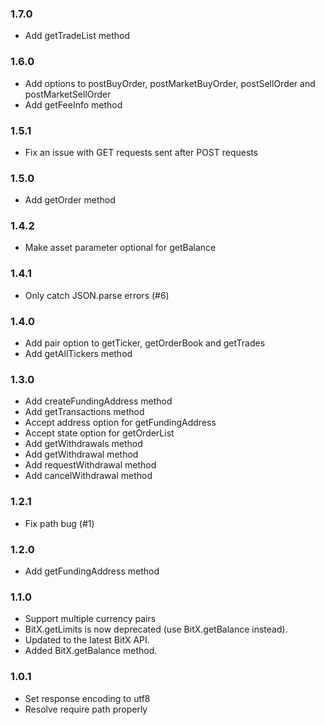 ### 1.7.0

* Add getTradeList method

### 1.6.0

* Add options to postBuyOrder, postMarketBuyOrder, postSellOrder and postMarketSellOrder
* Add getFeeInfo method

### 1.5.1

* Fix an issue with GET requests sent after POST requests

### 1.5.0

* Add getOrder method

### 1.4.2

* Make asset parameter optional for getBalance

### 1.4.1

* Only catch JSON.parse errors (#6)

### 1.4.0

* Add pair option to getTicker, getOrderBook and getTrades
* Add getAllTickers method

### 1.3.0

* Add createFundingAddress method
* Add getTransactions method
* Accept address option for getFundingAddress
* Accept state option for getOrderList
* Add getWithdrawals method
* Add getWithdrawal method
* Add requestWithdrawal method
* Add cancelWithdrawal method

### 1.2.1

* Fix path bug (#1)

### 1.2.0

* Add getFundingAddress method

### 1.1.0

* Support multiple currency pairs
* BitX.getLimits is now deprecated (use BitX.getBalance instead).
* Updated to the latest BitX API.
* Added BitX.getBalance method.

### 1.0.1

* Set response encoding to utf8
* Resolve require path properly
